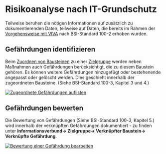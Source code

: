 # Risikoanalyse nach IT-Grundschutz

Teilweise beruhen die nötigen Informationen auf zusätzlich zu dokumentierenden Daten, teilweise auf Daten, die bereits im Rahmen der [Vorgehensweise mit VIVA](./vorgehensweise-mit-viva.md) nach BSI-Standard 100-2 erhoben wurden.

Gefährdungen identifizieren
---------------------------

Beim [Zuordnen von Bausteinen](./vorgehensweise-mit-viva.md) zu einer [Zielgruppe](./vorgehensweise-mit-viva.md) werden neben Maßnahmen auch Gefährdungen berücksichtigt, die zu diesem Baustein gehören. Es können weitere Gefährdungen hinzugefügt oder bestehenende angepasst oder gelöscht werden. Dies geschieht innerhalb der zugeordneten Bausteine. (Siehe BSI-Standard 100-3, Kapitel 3 und 4.)

[![Zugeordnete Gefährdungen auflisten](../../assets/images/de/i-doit-add-ons/viva/risikoanalyse/1-vra.png)](../../assets/images/de/i-doit-add-ons/viva/risikoanalyse/1-vra.png)

Gefährdungen bewerten
---------------------

Die Bewertung von Gefährdungen (Siehe BSI-Standard 100-3, Kapitel 5.) wird innerhalb der verknüpften Gefährdungen dokumentiert - zu finden unter **Informationsverbund→ Zielgruppe→ Verknüpfter Baustein→ Verknüpfte Gefährdung**.

[![Bewertung einer Gefährdung bearbeiten](../../assets/images/de/i-doit-add-ons/viva/risikoanalyse/2-vra.png)](../../assets/images/de/i-doit-add-ons/viva/risikoanalyse/2-vra.png)
